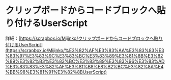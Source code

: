 # クリップボードからコードブロックへ貼り付けるUserScript

詳細：[https://scrapbox.io/Mijinko/クリップボードからコードブロックへ貼り付けるUserScript](https://scrapbox.io/Mijinko/%E3%82%AF%E3%83%AA%E3%83%83%E3%83%97%E3%83%9C%E3%83%BC%E3%83%89%E3%81%8B%E3%82%89%E3%82%B3%E3%83%BC%E3%83%89%E3%83%96%E3%83%AD%E3%83%83%E3%82%AF%E3%81%B8%E8%B2%BC%E3%82%8A%E4%BB%98%E3%81%91%E3%82%8BUserScript)

